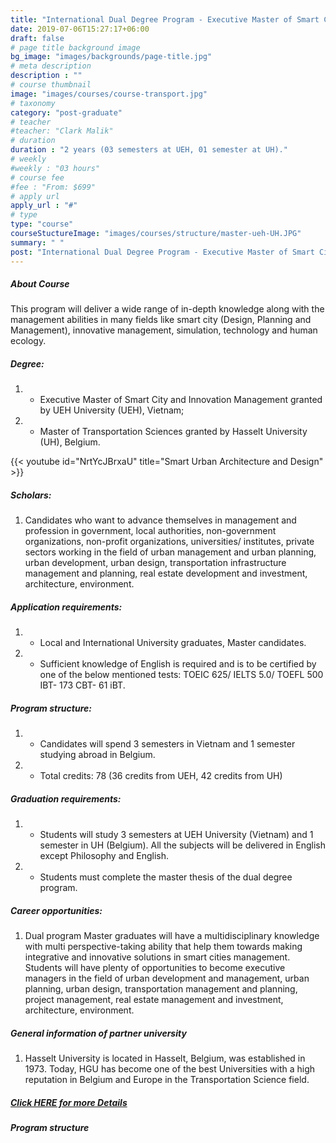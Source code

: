 ```yaml
---
title: "International Dual Degree Program - Executive Master of Smart City and Innovation Management and Master of Transportation Sciences"
date: 2019-07-06T15:27:17+06:00
draft: false
# page title background image
bg_image: "images/backgrounds/page-title.jpg"
# meta description
description : ""
# course thumbnail
image: "images/courses/course-transport.jpg"
# taxonomy
category: "post-graduate"
# teacher
#teacher: "Clark Malik"
# duration
duration : "2 years (03 semesters at UEH, 01 semester at UH)."
# weekly
#weekly : "03 hours"
# course fee
#fee : "From: $699"
# apply url
apply_url : "#"
# type
type: "course"
courseStuctureImage: "images/courses/structure/master-ueh-UH.JPG"
summary: " "
post: "International Dual Degree Program - Executive Master of Smart City and Innovation Management and Master of Transportation Sciences"
---
```



##### About Course

<!--StartFragment-->

This program will deliver a wide range of in-depth knowledge along with the management abilities in many fields like smart city (Design, Planning and Management), innovative management, simulation, technology and human ecology.

##### Degree:
1. * Executive Master of Smart City and Innovation Management granted by UEH University (UEH), Vietnam;
1. * Master of Transportation Sciences granted by Hasselt University (UH), Belgium.


{{< youtube id="NrtYcJBrxaU" title="Smart Urban Architecture and Design" >}}

<!--EndFragment-->

##### Scholars:

1. Candidates who want to advance themselves in management and profession in government, local authorities, non-government organizations, non-profit organizations, universities/ institutes, private sectors working in the field of urban management and urban planning, urban development, urban design, transportation infrastructure management and planning, real estate development and investment, architecture, environment.


##### Application requirements:
1. * Local and International University graduates, Master candidates.
2. * Sufficient knowledge of English is required and is to be certified by one of the below mentioned tests: TOEIC 625/ IELTS 5.0/ TOEFL 500 IBT- 173 CBT- 61 iBT.

##### Program structure:
1. * Candidates will spend 3 semesters in Vietnam and 1 semester studying abroad in Belgium.
2. * Total credits: 78 (36 credits from UEH, 42 credits from UH)


##### Graduation requirements:
1. * Students will study 3 semesters at UEH University (Vietnam) and 1 semester in UH (Belgium). All the subjects will be delivered in English except Philosophy and English.

1. * Students must complete the master thesis of the dual degree program. 

##### Career opportunities: 
1. Dual program Master graduates will have a multidisciplinary knowledge with multi perspective-taking ability that help them towards making integrative and innovative solutions in smart cities management. Students will have plenty of opportunities to become executive managers in the field of urban development and management, urban planning, urban design, transportation management and planning, project management, real estate management and investment, architecture, environment.



##### General information of partner university
1. Hasselt University is located in Hasselt, Belgium, was established in 1973. Today, HGU has become one of the best Universities with a high reputation in Belgium and Europe in the Transportation Science field.



##### [Click HERE for more Details](https://www.ueh.edu.vn/dao-tao/thac-si-tien-si/thac-si-dieu-hanh-cao-cap-emba/quan-ly-do-thi-thong-minh-va-sang-tao/?fbclid=IwAR09xSUOK2WxPuLZdZ4whONMLsnSDkAyvQqkoX0iioGizyCGdkdtBUqgig4)

##### Program structure 